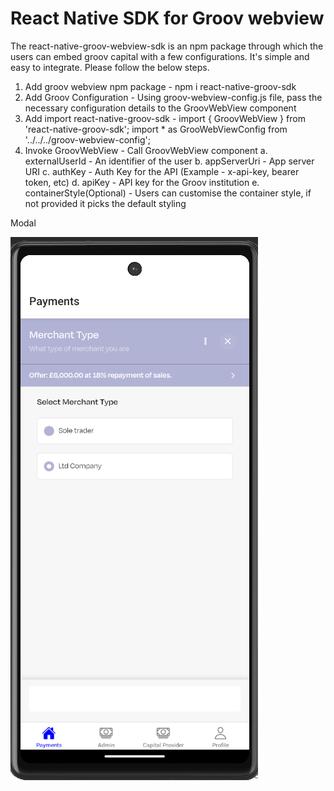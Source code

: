 # React Native SDK for Groov webview
The react-native-groov-webview-sdk is an npm package through which the users can embed groov capital with a few configurations. 
It's simple and easy to integrate. Please follow the below steps.


1. Add groov webview npm package - npm i react-native-groov-sdk
2. Add Groov Configuration - Using groov-webview-config.js file, pass the necessary configuration details to the GroovWebView component
3. Add import react-native-groov-sdk - 
	import { GroovWebView } from 'react-native-groov-sdk';
	import * as GrooWebViewConfig from '../../../groov-webview-config';
4. Invoke GroovWebView - Call GroovWebView component 
	<GroovWebView
            externalUserId={GrooWebViewConfig.externalUserId}
            appServerUri={GrooWebViewConfig.appServerUri}
            authKey={GrooWebViewConfig.authKey}
            apiKey={GrooWebViewConfig.apiKey}
			containerStyle={{....}}
        />
		a. externalUserId - An identifier of the user
		b. appServerUri - App server URI
		c. authKey - Auth Key for the API (Example - x-api-key, bearer token, etc)
		d. apiKey - API key for the Groov institution
		e. containerStyle(Optional) - Users can customise the container style, if not provided it picks the default styling
		
Modal 

![alt text](https://github.com/kushankar/react-native-groov-webview-sdk/blob/master/groovMobileView.png?raw=true)